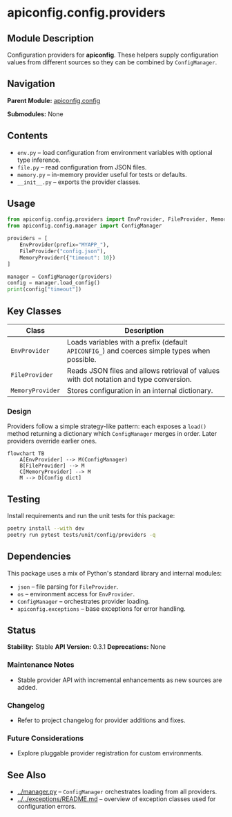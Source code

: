 # apiconfig.config.providers

## Module Description
Configuration providers for **apiconfig**. These helpers supply configuration values from different sources so they can be combined by `ConfigManager`.

## Navigation

**Parent Module:** [apiconfig.config](../README.md)

**Submodules:** None

## Contents
- `env.py` – load configuration from environment variables with optional type inference.
- `file.py` – read configuration from JSON files.
- `memory.py` – in-memory provider useful for tests or defaults.
- `__init__.py` – exports the provider classes.

## Usage
```python
from apiconfig.config.providers import EnvProvider, FileProvider, MemoryProvider
from apiconfig.config.manager import ConfigManager

providers = [
    EnvProvider(prefix="MYAPP_"),
    FileProvider("config.json"),
    MemoryProvider({"timeout": 10})
]

manager = ConfigManager(providers)
config = manager.load_config()
print(config["timeout"])
```

## Key Classes
| Class | Description |
| ----- | ----------- |
| `EnvProvider` | Loads variables with a prefix (default `APICONFIG_`) and coerces simple types when possible. |
| `FileProvider` | Reads JSON files and allows retrieval of values with dot notation and type conversion. |
| `MemoryProvider` | Stores configuration in an internal dictionary. |

### Design
Providers follow a simple strategy-like pattern: each exposes a `load()` method returning
a dictionary which `ConfigManager` merges in order. Later providers override earlier ones.

```mermaid
flowchart TB
    A[EnvProvider] --> M(ConfigManager)
    B[FileProvider] --> M
    C[MemoryProvider] --> M
    M --> D[Config dict]
```

## Testing
Install requirements and run the unit tests for this package:
```bash
poetry install --with dev
poetry run pytest tests/unit/config/providers -q
```

## Dependencies
This package uses a mix of Python's standard library and internal modules:

- `json` – file parsing for `FileProvider`.
- `os` – environment access for `EnvProvider`.
- `ConfigManager` – orchestrates provider loading.
- `apiconfig.exceptions` – base exceptions for error handling.

## Status

**Stability:** Stable
**API Version:** 0.3.1
**Deprecations:** None

### Maintenance Notes
- Stable provider API with incremental enhancements as new sources are added.

### Changelog
- Refer to project changelog for provider additions and fixes.

### Future Considerations
- Explore pluggable provider registration for custom environments.

## See Also
- [../manager.py](../manager.py) – `ConfigManager` orchestrates loading from all providers.
- [../../exceptions/README.md](../../exceptions/README.md) – overview of exception classes used for configuration errors.
